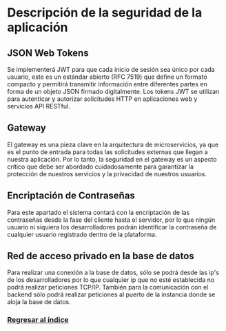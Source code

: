 # Descripción de la seguridad de la aplicación

## JSON Web Tokens
Se implementerá JWT para que cada inicio de sesión sea único por cada usuario, este es un estándar abierto (RFC 7519) que define un formato compacto y permitirá transmitir información entre diferentes partes en forma de un objeto JSON firmado digitalmente. Los tokens JWT se utilizan para autenticar y autorizar solicitudes HTTP en aplicaciones web y servicios API RESTful.

## Gateway
El gateway es una pieza clave en la arquitectura de microservicios, ya que es el punto de entrada para todas las solicitudes externas que llegan a nuestra aplicación. Por lo tanto, la seguridad en el gateway es un aspecto crítico que debe ser abordado cuidadosamente para garantizar la protección de nuestros servicios y la privacidad de nuestros usuarios.

## Encriptación de Contraseñas
Para este apartado el sistema contará con la encriptación de las contraseñas desde la fase del cliente hasta el servidor, por lo que ningún usuario ni siquiera los desarrolladores podrán identificar la contraseña de cualquier usuario registrado dentro de la plataforma.

## Red de acceso privado en la base de datos
Para realizar una conexión a la base de datos, sólo se podrá desde las ip's de los desarrolladores por lo que cualquier ip que no esté establecida no podrá realizar peticiones TCP/IP. También para la comunicación con el backend sólo podrá realizar peticiones al puerto de la instancia donde se aloja la base de datos.


### [Regresar al índice](/README.md)